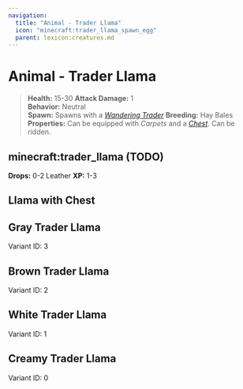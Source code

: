 ```yaml
---
navigation:
  title: "Animal - Trader Llama"
  icon: "minecraft:trader_llama_spawn_egg"
  parent: lexicon:creatures.md
---
```


# Animal - Trader Llama

> __Health:__ 15-30 
> __Attack Damage:__ 1    
> __Behavior:__ Neutral     
> __Spawn:__ Spawns with a [*Wandering Trader*](./human-wandering_trader.md) 
> __Breeding:__ Hay Bales 
> __Properties:__ 
Can be equipped with *Carpets* and a [*Chest*](../useables/chest.md). Can be ridden.

## minecraft:trader_llama (TODO)

<GameScene zoom={2}>
  <Entity id="minecraft:trader_llama" />
</GameScene>

__Drops:__ 0-2 Leather  __XP:__ 1-3

## Llama with Chest

<GameScene zoom={2}>
  <Entity id="minecraft:trader_llama" data="{ChestedHorse:1}" />
</GameScene>

## Gray Trader Llama

<GameScene zoom={2}>
  <Entity id="minecraft:trader_llama" data="{Variant:3}" />
</GameScene>

Variant ID: 3

## Brown Trader Llama

<GameScene zoom={2}>
  <Entity id="minecraft:trader_llama" data="{Variant:2}" />
</GameScene>

Variant ID: 2

## White Trader Llama

<GameScene zoom={2}>
  <Entity id="minecraft:trader_llama" data="{Variant:1}" />
</GameScene>

Variant ID: 1

## Creamy Trader Llama

<GameScene zoom={2}>
  <Entity id="minecraft:trader_llama" data="{Variant:0}" />
</GameScene>

Variant ID: 0

